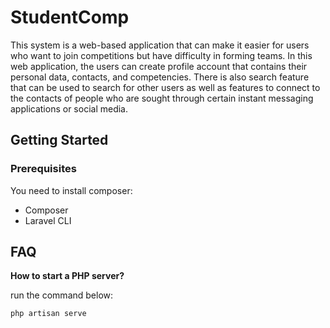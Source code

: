 # StudentComp

This system is a web-based application that can make it easier for users who want to join competitions but have difficulty in forming teams. In this web application, the users can create profile account that contains their personal data, contacts, and competencies. There is also search feature that can be used to search for other users as well as features to connect to the contacts of people who are sought through certain instant messaging applications or social media.

## Getting Started

### Prerequisites

You need to install composer:
- Composer
- Laravel CLI

## FAQ

**How to start a PHP server?**

run the command below:

```go
php artisan serve
```